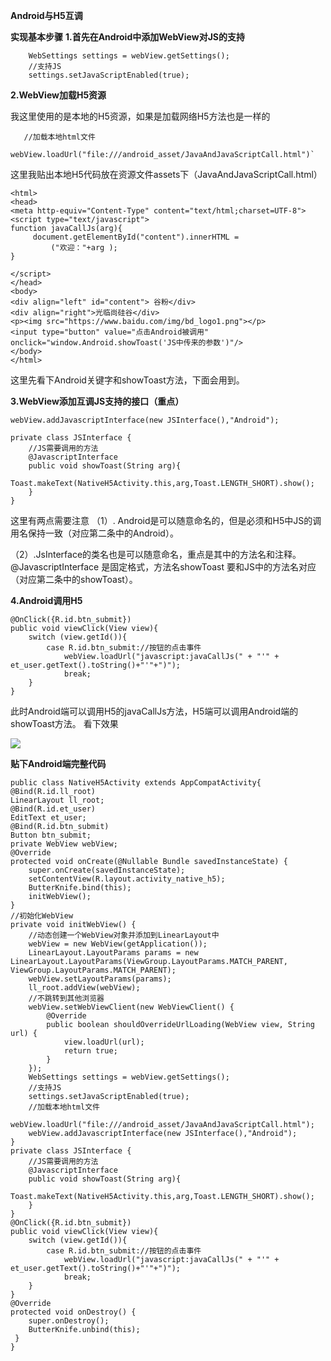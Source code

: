 **Android与H5互调**


**实现基本步骤**
**1.首先在Android中添加WebView对JS的支持**

        WebSettings settings = webView.getSettings();
        //支持JS
        settings.setJavaScriptEnabled(true);

**2.WebView加载H5资源**

我这里使用的是本地的H5资源，如果是加载网络H5方法也是一样的

       //加载本地html文件
        webView.loadUrl("file:///android_asset/JavaAndJavaScriptCall.html")`
这里我贴出本地H5代码放在资源文件assets下（JavaAndJavaScriptCall.html）

    <html>
	<head>
    <meta http-equiv="Content-Type" content="text/html;charset=UTF-8">
    <script type="text/javascript">
	function javaCallJs(arg){
		 document.getElementById("content").innerHTML =
	         ("欢迎："+arg );
	}
    
    </script>
	</head>
	<body>
	<div align="left" id="content"> 谷粉</div>
	<div align="right">光临尚硅谷</div>
	<p><img src="https://www.baidu.com/img/bd_logo1.png"></p>
	<input type="button" value="点击Android被调用" onclick="window.Android.showToast('JS中传来的参数')"/>
	</body>
	</html>
这里先看下Android关键字和showToast方法，下面会用到。
 

**3.WebView添加互调JS支持的接口（重点）**

    webView.addJavascriptInterface(new JSInterface(),"Android");

	private class JSInterface {
        //JS需要调用的方法
        @JavascriptInterface
        public void showToast(String arg){
            Toast.makeText(NativeH5Activity.this,arg,Toast.LENGTH_SHORT).show();
        }
    }

这里有两点需要注意
（1）. Android是可以随意命名的，但是必须和H5中JS的调用名保持一致（对应第二条中的Android）。
 
（2）.JsInterface的类名也是可以随意命名，重点是其中的方法名和注释。@JavascriptInterface 是固定格式，方法名showToast 要和JS中的方法名对应（对应第二条中的showToast）。

**4.Android调用H5**

    @OnClick({R.id.btn_submit})
    public void viewClick(View view){
        switch (view.getId()){
            case R.id.btn_submit://按钮的点击事件
                webView.loadUrl("javascript:javaCallJs(" + "'" + et_user.getText().toString()+"'"+")");
                break;
        }
    }
此时Android端可以调用H5的javaCallJs方法，H5端可以调用Android端的showToast方法。
                                                                                               看下效果

	
  ![](http://i.imgur.com/qqiLO1V.gif)

**贴下Android端完整代码**

    public class NativeH5Activity extends AppCompatActivity{
    @Bind(R.id.ll_root)
    LinearLayout ll_root;
    @Bind(R.id.et_user)
    EditText et_user;
    @Bind(R.id.btn_submit)
    Button btn_submit;
    private WebView webView;
    @Override
    protected void onCreate(@Nullable Bundle savedInstanceState) {
        super.onCreate(savedInstanceState);
        setContentView(R.layout.activity_native_h5);
        ButterKnife.bind(this);
        initWebView();
    }
    //初始化WebView
    private void initWebView() {
        //动态创建一个WebView对象并添加到LinearLayout中
        webView = new WebView(getApplication());
        LinearLayout.LayoutParams params = new LinearLayout.LayoutParams(ViewGroup.LayoutParams.MATCH_PARENT, ViewGroup.LayoutParams.MATCH_PARENT);
        webView.setLayoutParams(params);
        ll_root.addView(webView);
        //不跳转到其他浏览器
        webView.setWebViewClient(new WebViewClient() {
            @Override
            public boolean shouldOverrideUrlLoading(WebView view, String url) {
                view.loadUrl(url);
                return true;
            }
        });
        WebSettings settings = webView.getSettings();
        //支持JS
        settings.setJavaScriptEnabled(true);
        //加载本地html文件
        webView.loadUrl("file:///android_asset/JavaAndJavaScriptCall.html");
        webView.addJavascriptInterface(new JSInterface(),"Android");
    }
    private class JSInterface {
        //JS需要调用的方法
        @JavascriptInterface
        public void showToast(String arg){
            Toast.makeText(NativeH5Activity.this,arg,Toast.LENGTH_SHORT).show();
        }
    }
    @OnClick({R.id.btn_submit})
    public void viewClick(View view){
        switch (view.getId()){
            case R.id.btn_submit://按钮的点击事件
                webView.loadUrl("javascript:javaCallJs(" + "'" + et_user.getText().toString()+"'"+")");
                break;
        }
    }
    @Override
    protected void onDestroy() {
        super.onDestroy();
        ButterKnife.unbind(this);
   	 }
	}
